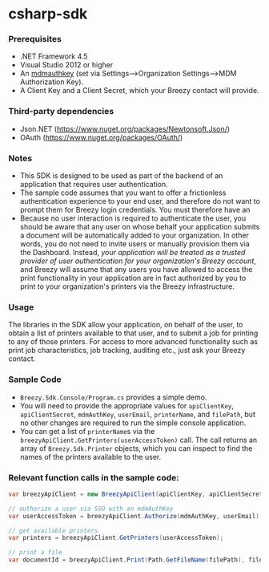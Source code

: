 # csharp-sdk

### Prerequisites
- .NET Framework 4.5
- Visual Studio 2012 or higher
- An [mdmauthkey](https://dashboard.breezy.com/settings) (set via Settings-->Organization Settings-->MDM Authorization Key).
- A Client Key and a Client Secret, which your Breezy contact will provide.

### Third-party dependencies
- Json.NET (https://www.nuget.org/packages/Newtonsoft.Json/)
- OAuth (https://www.nuget.org/packages/OAuth/)

### Notes 
- This SDK is designed to be used as part of the backend of an application that requires user authentication. 
- The sample code assumes that you want to offer a frictionless authentication experience to your end user, and therefore do not want to prompt them for Breezy login credentials.  You must therefore have an 
- Because no user interaction is required to authenticate the user, you should be aware that any user on whose behalf your application submits a document will be automatically added to your organization. In other words, you do not need to invite users or manually provision them via the Dashboard. Instead, *your application will be treated as a trusted provider of user authentication for your organization's Breezy account*, and Breezy will assume that any users you have allowed to access the print functionality in your application are in fact authorized by you to print to your organization's printers via the Breezy infrastructure.

### Usage
The libraries in the SDK allow your application, on behalf of the user, to obtain a list of printers available to that user, and to submit a job for printing to any of those printers.  For access to more advanced functionality such as print job characteristics, job tracking, auditing etc., just ask your Breezy contact.


### Sample Code
- `Breezy.Sdk.Console/Program.cs` provides a simple demo.  
- You will need to provide the appropriate values for `apiClientKey`, `apiClientSecret`, `mdmAuthKey`, `userEmail`, `printerName`, and `filePath`, but no other changes are required to run the simple console application.  
- You can get a list of `printerName`s via the `breezyApiClient.GetPrinters(userAccessToken)` call. The call returns an array of `Breezy.Sdk.Printer` objects, which you can inspect to find the names of the printers available to the user.

### Relevant function calls in the sample code:
```csharp
var breezyApiClient = new BreezyApiClient(apiClientKey, apiClientSecret);

// authorize a user via SSO with an mdmAuthKey
var userAccessToken = breezyApiClient.Authorize(mdmAuthKey, userEmail);

// get available printers
var printers = breezyApiClient.GetPrinters(userAccessToken);

// print a file
var documentId = breezyApiClient.Print(Path.GetFileName(filePath), filePath, printerId, userAccessToken);
```